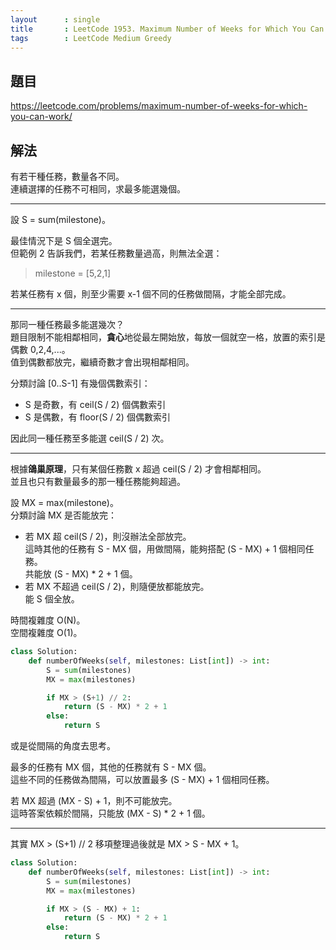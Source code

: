 ```yaml
---
layout      : single
title       : LeetCode 1953. Maximum Number of Weeks for Which You Can Work
tags        : LeetCode Medium Greedy
---
```


## 題目

<https://leetcode.com/problems/maximum-number-of-weeks-for-which-you-can-work/>

## 解法

有若干種任務，數量各不同。  
連續選擇的任務不可相同，求最多能選幾個。  

---

設 S = sum(milestone)。  

最佳情況下是 S 個全選完。  
但範例 2 告訴我們，若某任務數量過高，則無法全選：  
> milestone = [5,2,1]  

若某任務有 x 個，則至少需要 x-1 個不同的任務做間隔，才能全部完成。  

---

那同一種任務最多能選幾次？  
題目限制不能相鄰相同，**貪心**地從最左開始放，每放一個就空一格，放置的索引是偶數 0,2,4,...。  
值到偶數都放完，繼續奇數才會出現相鄰相同。  

分類討論 [0..S-1] 有幾個偶數索引：  

- S 是奇數，有 ceil(S / 2) 個偶數索引  
- S 是偶數，有 floor(S / 2) 個偶數索引  

因此同一種任務至多能選 ceil(S / 2) 次。  

---

根據**鴿巢原理**，只有某個任務數 x 超過 ceil(S / 2) 才會相鄰相同。  
並且也只有數量最多的那一種任務能夠超過。  

設 MX = max(milestone)。  
分類討論 MX 是否能放完：  

- 若 MX 超 ceil(S / 2)，則沒辦法全部放完。  
    這時其他的任務有 S - MX 個，用做間隔，能夠搭配 (S - MX) + 1 個相同任務。  
    共能放 (S - MX) \* 2 + 1 個。  
- 若 MX 不超過 ceil(S / 2)，則隨便放都能放完。  
    能 S 個全放。  

時間複雜度 O(N)。  
空間複雜度 O(1)。  

```python
class Solution:
    def numberOfWeeks(self, milestones: List[int]) -> int:
        S = sum(milestones)
        MX = max(milestones)

        if MX > (S+1) // 2:
            return (S - MX) * 2 + 1
        else:
            return S
```

或是從間隔的角度去思考。  

最多的任務有 MX 個，其他的任務就有 S - MX 個。  
這些不同的任務做為間隔，可以放置最多 (S - MX) + 1 個相同任務。  

若 MX 超過 (MX - S) + 1，則不可能放完。  
這時答案依賴於間隔，只能放 (MX - S) \* 2 + 1 個。  

---

其實 MX > (S+1) // 2 移項整理過後就是 MX > S - MX + 1。  

```python
class Solution:
    def numberOfWeeks(self, milestones: List[int]) -> int:
        S = sum(milestones)
        MX = max(milestones)

        if MX > (S - MX) + 1:
            return (S - MX) * 2 + 1
        else:
            return S
```
